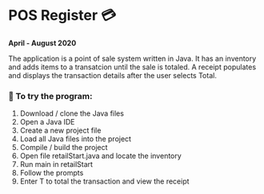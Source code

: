 # POS Register 💳

**April - August 2020**

The application is a point of sale system written in Java.  It has an inventory and adds items to a transatcion until the sale is totaled.  A receipt populates and displays the transaction details after the user selects Total.  

### 💸 To try the program:
1. Download / clone the Java files
2. Open a Java IDE
3. Create a new project file
4. Load all Java files into the project
5. Compile / build the project
6. Open file retailStart.java and locate the inventory
7. Run main in retailStart
8. Follow the prompts
9. Enter T to total the transaction and view the receipt
